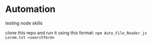 # Automation
testing node skills

clone this repo and run it using this format:
`npm Auto_File_Reader.js Lorem.txt <searchTerm>`
